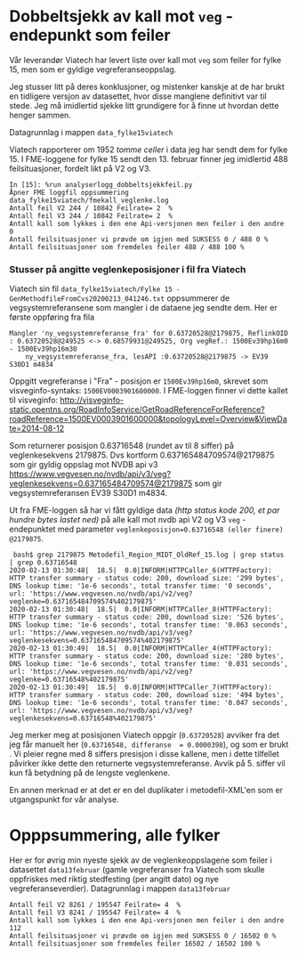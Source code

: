# Dobbeltsjekk av kall mot `veg` - endepunkt som feiler

Vår leverandør Viatech har levert liste over kall mot `veg` som feiler 
for fylke 15, men som er gyldige vegreferanseoppslag. 

Jeg stusser litt på deres konklusjoner, og mistenker kanskje at 
de har brukt en tidligere versjon av datasettet, hvor disse manglene
definitivt var til stede. Jeg må imidlertid sjekke litt grundigere
for å finne ut hvordan dette henger sammen. 

Datagrunnlag i mappen `data_fylke15viatech`

Viatech rapporterer om  1952 *tomme celler* i data jeg har sendt dem for fylke 15. I FME-loggene for fylke 15 sendt den 13. februar finner jeg imidlertid 488 feilsituasjoner, fordelt likt på V2 og V3. 

```
In [15]: %run analyserlogg_dobbeltsjekkfeil.py
Åpner FME loggfil oppsummering data_fylke15viatech/fmekall_veglenke.log 
Antall feil V2 244 / 10842 Feilrate= 2  %
Antall feil V3 244 / 10842 Feilrate= 2  %
Antall kall som lykkes i den ene Api-versjonen men feiler i den andre 0
Antall feilsituasjoner vi prøvde om igjen med SUKSESS 0 / 488 0 %
Antall feilsituasjoner som fremdeles feiler 488 / 488 100 %
```

### Stusser på angitte veglenkeposisjoner i fil fra Viatech 

Viatech sin fil `data_fylke15viatech/Fylke 15 - GenMethodfileFromCvs20200213_041246.txt` oppsummerer de vegsystemreferansene som mangler i 
de dataene jeg sendte dem. Her er første oppføring fra fila
```
Mangler 'ny_vegsystemreferanse_fra' for 0.63720528@2179875, ReflinkOID : 0.63720528@249525 <-> 0.68579931@249525, Org vegRef.: 1500Ev39hp16m0 - 1500Ev39hp16m30
	ny_vegsystemreferanse_fra, lesAPI :0.63720528@2179875 -> EV39 S30D1 m4834
``` 
Oppgitt vegreferanse i "Fra" - posisjon er `1500Ev39hp16m0`, skrevet som visveginfo-syntaks: `1500EV0003901600000`. I FME-loggen finner vi dette kallet til visveginfo: http://visveginfo-static.opentns.org/RoadInfoService/GetRoadReferenceForReference?roadReference=1500EV0003901600000&topologyLevel=Overview&ViewDate=2014-08-12

Som returnerer posisjon 0.63716548 (rundet av til 8 siffer) på veglenkesekvens 2179875. Dvs kortform 0.637165484709574@2179875 som gir gyldig oppslag mot NVDB api v3 
https://www.vegvesen.no/nvdb/api/v3/veg?veglenkesekvens=0.637165484709574@2179875
som gir vegsystemreferansen EV39 S30D1 m4834. 

Ut fra FME-loggen så har vi fått gyldige data _(http status kode 200, et par hundre bytes lastet ned)_ på alle kall mot nvdb api V2 og V3 `veg` - endepunktet med parameter `veglenkeposisjon=0.63716548 (eller finere) @2179875`. 

```
 bash$ grep 2179875 Metodefil_Region_MIDT_OldRef_15.log | grep status | grep 0.63716548
2020-02-13 01:30:48|  18.5|  0.0|INFORM|HTTPCaller_6(HTTPFactory): HTTP transfer summary - status code: 200, download size: '299 bytes', DNS lookup time: '1e-6 seconds', total transfer time: '0 seconds', url: 'https://www.vegvesen.no/nvdb/api/v2/veg?veglenke=0.637165484709574%402179875'
2020-02-13 01:30:48|  18.5|  0.0|INFORM|HTTPCaller_8(HTTPFactory): HTTP transfer summary - status code: 200, download size: '526 bytes', DNS lookup time: '1e-6 seconds', total transfer time: '0.063 seconds', url: 'https://www.vegvesen.no/nvdb/api/v3/veg?veglenkesekvens=0.637165484709574%402179875'
2020-02-13 01:30:49|  18.5|  0.0|INFORM|HTTPCaller_4(HTTPFactory): HTTP transfer summary - status code: 200, download size: '280 bytes', DNS lookup time: '1e-6 seconds', total transfer time: '0.031 seconds', url: 'https://www.vegvesen.no/nvdb/api/v2/veg?veglenke=0.63716548%402179875'
2020-02-13 01:30:49|  18.5|  0.0|INFORM|HTTPCaller_7(HTTPFactory): HTTP transfer summary - status code: 200, download size: '494 bytes', DNS lookup time: '1e-6 seconds', total transfer time: '0.047 seconds', url: 'https://www.vegvesen.no/nvdb/api/v3/veg?veglenkesekvens=0.63716548%402179875'
```
Jeg merker meg at posisjonen Viatech oppgir (`0.63720528`) avviker fra det jeg får manuelt her (`0.63716548, differanse  = 0.0000398`), og som er brukt . Vi pleier regne med 8 siffers presisjon i disse kallene, men i dette tilfellet påvirker ikke dette den returnerte vegsystemreferanse. Avvik på  5. siffer vil kun få betydning på de lengste veglenkene. 

En annen merknad er at det er en del duplikater i metodefil-XML'en som er utgangspunkt for vår analyse. 

# Opppsummering, alle fylker 

Her er for øvrig min nyeste sjekk av de veglenkeoppslagene som feiler i datasettet `data13februar` (gamle vegreferanser fra Viatech som skulle oppfriskes med riktig stedfesting (per angitt dato) og nye 
vegreferanseverdier). Datagrunnlag i mappen `data13februar`


```
Antall feil V2 8261 / 195547 Feilrate= 4  %
Antall feil V3 8241 / 195547 Feilrate= 4  %
Antall kall som lykkes i den ene Api-versjonen men feiler i den andre 112
Antall feilsituasjoner vi prøvde om igjen med SUKSESS 0 / 16502 0 %
Antall feilsituasjoner som fremdeles feiler 16502 / 16502 100 %
```
